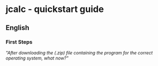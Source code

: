 # jcalc - quickstart guide

## English

### First Steps

*"After downloading the (.zip) file containing the program for the correct operating system, what now?"*
